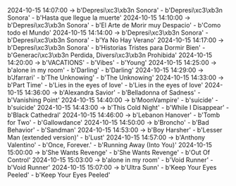 2024-10-15 14:07:00 -> b'Depresi\xc3\xb3n Sonora' - b'Depresi\xc3\xb3n Sonora' - b'Hasta que llegue la muerte'
2024-10-15 14:10:00 -> b'Depresi\xc3\xb3n Sonora' - b'El Arte de Morir muy Despacio' - b'Como todo el Mundo'
2024-10-15 14:14:00 -> b'Depresi\xc3\xb3n Sonora' - b'Depresi\xc3\xb3n Sonora' - b'Ya No Hay Verano'
2024-10-15 14:17:00 -> b'Depresi\xc3\xb3n Sonora' - b'Historias Tristes para Dormir Bien' - b'Generaci\xc3\xb3n Perdida, Diversi\xc3\xb3n Prohibida'
2024-10-15 14:20:00 -> b'VACATIONS' - b'Vibes' - b'Young'
2024-10-15 14:25:00 -> b'alone in my room' - b'Darling' - b'Darling'
2024-10-15 14:29:00 -> b'Jfarrari' - b'The Unknowing' - b'The Unknowing'
2024-10-15 14:33:00 -> b'Part Time' - b'Lies in the eyes of love' - b'Lies in the eyes of love'
2024-10-15 14:36:00 -> b'Alexandra Savior' - b'Belladonna of Sadness' - b'Vanishing Point'
2024-10-15 14:40:00 -> b'MoonVampire' - b'suicide' - b'suicide'
2024-10-15 14:43:00 -> b'This Cold Night' - b'While I Disappear' - b'Black Cathedral'
2024-10-15 14:46:00 -> b'Lebanon Hanover' - b'Tomb for Two' - b'Gallowdance'
2024-10-15 14:50:00 -> b'Broncho' - b'Bad Behavior' - b'Sandman'
2024-10-15 14:53:00 -> b'Boy Harsher' - b'Lesser Man (extended version)' - b'Lust'
2024-10-15 14:57:00 -> b'Anthony Valentino' - b'Once, Forever.' - b'Running Away (Into You)'
2024-10-15 15:00:00 -> b'She Wants Revenge' - b'She Wants Revenge' - b'Out Of Control'
2024-10-15 15:03:00 -> b'alone in my room' - b'Void Runner' - b'Void Runner'
2024-10-15 15:07:00 -> b'Ultra Sunn' - b'Keep Your Eyes Peeled' - b'Keep Your Eyes Peeled'
